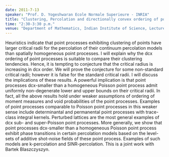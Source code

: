 ```yaml
---
date: 2011-7-13
speaker: "Prof. D. Yogeshwaran Ecole Normale Superieure - INRIA"
title: "Clustering, Percolation and directionally convex ordering of point processes"
time: "2:30-3:30 p.m."
venue: "Department of Mathematics, Indian Institute of Science, Lecture Hall I"
---
```

Heuristics indicate that point processes exhibiting clustering of points
have larger critical radii for the percolation of their continuum
percolation models than spatially homogeneous point processes. I will
explain why the dcx ordering of point processes is suitable to compare
their clustering tendencies. Hence, it is tempting to conjecture that
the critical radius is increasing in dcx order. We will prove the
conjecture for some non-standard critical radii; however it is false
for the standard critical radii. I will discuss the implications of
these results. A powerful implication is that point processes dcx-smaller
than a homogeneous Poisson point process admit uniformly non-degenerate
lower and upper bounds on their critical radii. In fact, all the above
results hold under weaker assumptions of ordering of moment measures and
void probabilities of the point processes. Examples of point processes
comparable to Poisson point processes in this weaker sense include
determinantal and permanental point processes with trace-class integral
kernels. Perturbed lattices are the most general examples of dcx sub- and
super-Poisson point processes. More generally, we show that point
processes dcx-smaller than a homogeneous Poisson point process exhibit
phase transitions in certain percolation models based on the level-sets
of additive shot-noise fields of these point process. Examples of such
models are k-percolation and SINR-percolation. This is a joint work with
Bartek Blaszczyszyn.
